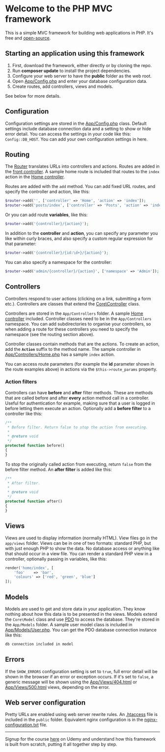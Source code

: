 # Welcome to the PHP MVC framework

This is a simple MVC framework for building web applications in PHP. It's free and [open-source](LICENSE).


## Starting an application using this framework

1. First, download the framework, either directly or by cloning the repo.
1. Run **composer update** to install the project dependencies.
1. Configure your web server to have the **public** folder as the web root.
1. Open [App/Config.php](App/Config.php) and enter your database configuration data.
1. Create routes, add controllers, views and models.

See below for more details.

## Configuration

Configuration settings are stored in the [App/Config.php](App/Config.php) class. 
Default settings include database connection data and a setting to show or hide error detail. 
You can access the settings in your code like this: `Config::DB_HOST`. 
You can add your own configuration settings in here.

## Routing

The [Router](Core/Router.php) translates URLs into controllers and actions. 
Routes are added in the [front controller](public/index.php). 
A sample home route is included that routes to the `index` action in the [Home controller](App/Controllers/Home.php).

Routes are added with the `add` method. You can add fixed URL routes, and specify the controller and action, like this:

```php
$router->add('', ['controller' => 'Home', 'action' => 'index']);
$router->add('posts/index', ['controller' => 'Posts', 'action' => 'index']);
```

Or you can add route **variables**, like this:

```php
$router->add('{controller}/{action}');
```

In addition to the **controller** and **action**, you can specify any parameter you like within curly braces, and also specify a custom regular expression for that parameter:

```php
$router->add('{controller}/{id:\d+}/{action}');
```

You can also specify a namespace for the controller:

```php
$router->add('admin/{controller}/{action}', ['namespace' => 'Admin']);
```

## Controllers

Controllers respond to user actions (clicking on a link, submitting a form etc.).
 Controllers are classes that extend the [Core\Controller](Core/Controller.php) class.

Controllers are stored in the `App/Controllers` folder. 
A sample [Home controller](App/Controllers/Home.php) included. 
Controller classes need to be in the `App/Controllers` namespace. 
You can add subdirectories to organise your controllers, 
so when adding a route for these controllers you need to specify the namespace (see the routing section above).

Controller classes contain methods that are the actions. 
To create an action, add the **`Action`** suffix to the method name. The sample controller in [App/Controllers/Home.php](App/Controllers/Home.php) has a sample `index` action.

You can access route parameters (for example the **id** parameter shown in the route examples above) in actions via the `$this->route_params` property.

### Action filters

Controllers can have **before** and **after** filter methods. 
These are methods that are called before and after **every** action method call in a controller.
 Useful for authentication for example, 
 making sure that a user is logged in before letting them execute an action. 
 Optionally add a **before filter** to a controller like this:

```php
/**
 * Before filter. Return false to stop the action from executing.
 *
 * @return void
 */
protected function before()
{
}
```

To stop the originally called action from executing, return `false` from the before filter method. 
An **after filter** is added like this:

```php
/**
 * After filter.
 *
 * @return void
 */
protected function after()
{
}
```

## Views

Views are used to display information (normally HTML). 
View files go in the `app/views` folder. Views can be in one of two formats: standard PHP, 
but with just enough PHP to show the data. No database access or anything like that should occur in a view file. 
You can render a standard PHP view in a controller, optionally passing in variables, like this:

```php
render('home/index', [
    'foo'    => 'bar',
    'colours' => ['red', 'green', 'blue']
]);
```


## Models

Models are used to get and store data in your application. They know nothing about how this data is to be presented in the views. Models extend the `Core\Model` class and use [PDO](http://php.net/manual/en/book.pdo.php) to access the database. They're stored in the `App/Models` folder. A sample user model class is included in [App/Models/User.php](App/Models/User.php). You can get the PDO database connection instance like this:

```php
db connection included in model

```

## Errors

If the `SHOW_ERRORS` configuration setting is set to `true`, full error detail will be shown in the browser if an error or exception occurs. If it's set to `false`, a generic message will be shown using the [App/Views/404.html](App/Views/404.html) or [App/Views/500.html](App/Views/500.html) views, depending on the error.

## Web server configuration

Pretty URLs are enabled using web server rewrite rules. An [.htaccess](public/.htaccess) file is included in the `public` folder. Equivalent nginx configuration is in the [nginx-configuration.txt](nginx-configuration.txt) file.

---

Signup for the course [here](https://www.udemy.com/php-mvc-from-scratch/?couponCode=githubpa1) on Udemy and understand how this framework is built from scratch, putting it all together step by step.
